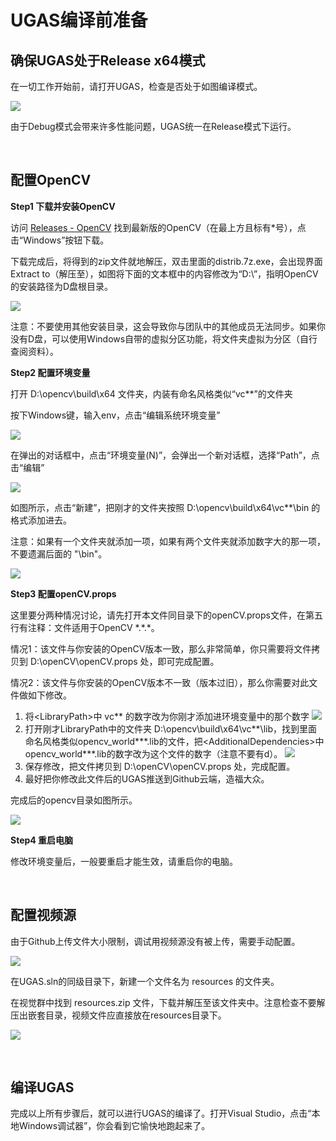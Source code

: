 # UGAS编译前准备

## 确保UGAS处于Release x64模式

在一切工作开始前，请打开UGAS，检查是否处于如图编译模式。

![](images/de309db8-e726-46c6-8639-e689851c7f9e.png?raw=true)

由于Debug模式会带来许多性能问题，UGAS统一在Release模式下运行。

<br/>

## 配置OpenCV

**Step1 下载并安装OpenCV**

访问 [Releases - OpenCV](https://opencv.org/releases/) 找到最新版的OpenCV（在最上方且标有*号），点击“Windows”按钮下载。

下载完成后，将得到的zip文件就地解压，双击里面的distrib.7z.exe，会出现界面Extract to（解压至），如图将下面的文本框中的内容修改为“D:\”，指明OpenCV的安装路径为D盘根目录。

![](images/136cf546-0a1f-4c4d-8365-359a4699e60f.png?raw=true)

注意：不要使用其他安装目录，这会导致你与团队中的其他成员无法同步。如果你没有D盘，可以使用Windows自带的虚拟分区功能，将文件夹虚拟为分区（自行查阅资料）。

**Step2 配置环境变量**

打开 D:\opencv\build\x64 文件夹，内装有命名风格类似“vc**”的文件夹

按下Windows键，输入env，点击“编辑系统环境变量”

![](images/158523ee-7503-4f71-a918-dab6a2062171.png?raw=true)

在弹出的对话框中，点击“环境变量(N)”，会弹出一个新对话框，选择“Path”，点击“编辑”

![](images/7f6caa9d-3fcd-49a6-b3e7-6c9b1cc72cf4.png?raw=true)

如图所示，点击“新建”，把刚才的文件夹按照 D:\opencv\build\x64\vc**\bin 的格式添加进去。

注意：如果有一个文件夹就添加一项，如果有两个文件夹就添加数字大的那一项，不要遗漏后面的 "\bin"。

![](images/be22d535-60a8-4eb1-862d-d0b2c61f5c7b.png?raw=true)

**Step3 配置openCV.props**

这里要分两种情况讨论，请先打开本文件同目录下的openCV.props文件，在第五行有注释：文件适用于OpenCV \*.\*.\*。

情况1：该文件与你安装的OpenCV版本一致，那么非常简单，你只需要将文件拷贝到 D:\openCV\openCV.props 处，即可完成配置。

情况2：该文件与你安装的OpenCV版本不一致（版本过旧），那么你需要对此文件做如下修改。

1. 将\<LibraryPath\>中 vc** 的数字改为你刚才添加进环境变量中的那个数字
   ![](images/ac1d4a74-0807-44d1-a123-3e593f709e06.png?raw=true)
2. 打开刚才LibraryPath中的文件夹 D:\\opencv\\build\\x64\\vc\*\*\\lib，找到里面命名风格类似opencv_world\*\*\*.lib的文件，把\<AdditionalDependencies\>中opencv_world\*\*\*.lib的数字改为这个文件的数字（注意不要有d）。
   ![](images/5ca41cc8-22f5-4580-9063-abc30d9dce88.png?raw=true)
3. 保存修改，把文件拷贝到 D:\openCV\openCV.props 处，完成配置。
4. 最好把你修改此文件后的UGAS推送到Github云端，造福大众。

完成后的opencv目录如图所示。

![](images/83d0fbf8-9431-4c3d-a1e8-b34dfea2af35.png?raw=true)

**Step4 重启电脑**

修改环境变量后，一般要重启才能生效，请重启你的电脑。

<br/>

## 配置视频源

由于Github上传文件大小限制，调试用视频源没有被上传，需要手动配置。

![](images/57105afa-8617-4c12-a3ca-c8fcf633ed25.png?raw=true)

在UGAS.sln的同级目录下，新建一个文件名为 resources 的文件夹。

在视觉群中找到 resources.zip 文件，下载并解压至该文件夹中。注意检查不要解压出嵌套目录，视频文件应直接放在resources目录下。

![](images/4b0e1ff6-fee1-4933-98a7-85df794bd102.png?raw=true)

<br/>

## 编译UGAS

完成以上所有步骤后，就可以进行UGAS的编译了。打开Visual Studio，点击“本地Windows调试器”，你会看到它愉快地跑起来了。